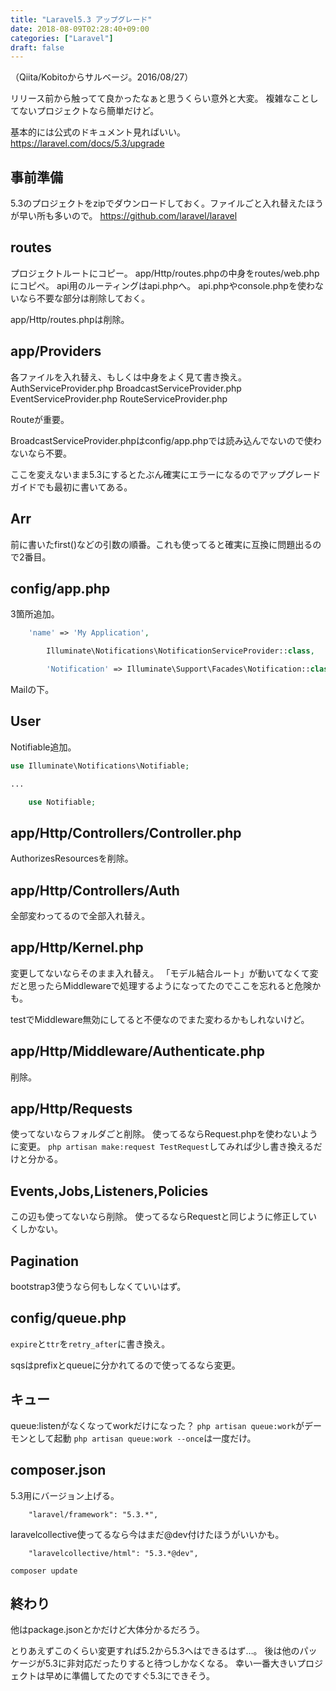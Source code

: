 ```yaml
---
title: "Laravel5.3 アップグレード"
date: 2018-08-09T02:28:40+09:00
categories: ["Laravel"]
draft: false
---
```


（Qiita/Kobitoからサルベージ。2016/08/27）

リリース前から触ってて良かったなぁと思うくらい意外と大変。
複雑なことしてないプロジェクトなら簡単だけど。

基本的には公式のドキュメント見ればいい。
https://laravel.com/docs/5.3/upgrade

## 事前準備
5.3のプロジェクトをzipでダウンロードしておく。ファイルごと入れ替えたほうが早い所も多いので。
https://github.com/laravel/laravel

## routes
プロジェクトルートにコピー。
app/Http/routes.phpの中身をroutes/web.phpにコピペ。
api用のルーティングはapi.phpへ。
api.phpやconsole.phpを使わないなら不要な部分は削除しておく。

app/Http/routes.phpは削除。

## app/Providers
各ファイルを入れ替え、もしくは中身をよく見て書き換え。
AuthServiceProvider.php
BroadcastServiceProvider.php
EventServiceProvider.php
RouteServiceProvider.php

Routeが重要。

BroadcastServiceProvider.phpはconfig/app.phpでは読み込んでないので使わないなら不要。

ここを変えないまま5.3にするとたぶん確実にエラーになるのでアップグレードガイドでも最初に書いてある。

## Arr
前に書いたfirst()などの引数の順番。これも使ってると確実に互換に問題出るので2番目。

## config/app.php
3箇所追加。

```php
    'name' => 'My Application',
```

```php
        Illuminate\Notifications\NotificationServiceProvider::class,
```

```php
        'Notification' => Illuminate\Support\Facades\Notification::class,

```
Mailの下。

## User
Notifiable追加。

```php
use Illuminate\Notifications\Notifiable;

...

    use Notifiable;

```

## app/Http/Controllers/Controller.php
AuthorizesResourcesを削除。

## app/Http/Controllers/Auth
全部変わってるので全部入れ替え。

## app/Http/Kernel.php
変更してないならそのまま入れ替え。
「モデル結合ルート」が動いてなくて変だと思ったらMiddlewareで処理するようになってたのでここを忘れると危険かも。

testでMiddleware無効にしてると不便なのでまた変わるかもしれないけど。

## app/Http/Middleware/Authenticate.php
削除。

## app/Http/Requests
使ってないならフォルダごと削除。
使ってるならRequest.phpを使わないように変更。
`php artisan make:request TestRequest`してみれば少し書き換えるだけと分かる。

## Events,Jobs,Listeners,Policies
この辺も使ってないなら削除。
使ってるならRequestと同じように修正していくしかない。

## Pagination
bootstrap3使うなら何もしなくていいはず。

## config/queue.php
`expire`と`ttr`を`retry_after`に書き換え。

sqsはprefixとqueueに分かれてるので使ってるなら変更。

## キュー
queue:listenがなくなってworkだけになった？
`php artisan queue:work`がデーモンとして起動
`php artisan queue:work --once`は一度だけ。

## composer.json
5.3用にバージョン上げる。

```
    "laravel/framework": "5.3.*",
```

laravelcollective使ってるなら今はまだ@dev付けたほうがいいかも。

```
    "laravelcollective/html": "5.3.*@dev",
```

`composer update`

## 終わり
他はpackage.jsonとかだけど大体分かるだろう。

とりあえずこのくらい変更すれば5.2から5.3へはできるはず…。
後は他のパッケージが5.3に非対応だったりすると待つしかなくなる。
幸い一番大きいプロジェクトは早めに準備してたのですぐ5.3にできそう。
